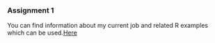 ### Assignment 1 

You can find information about my current job and related R examples which can be used.[Here](https://github.com/BOUN-ETM58D/pj-GulnurAcar/blob/master/Assignment1.Rmd)
